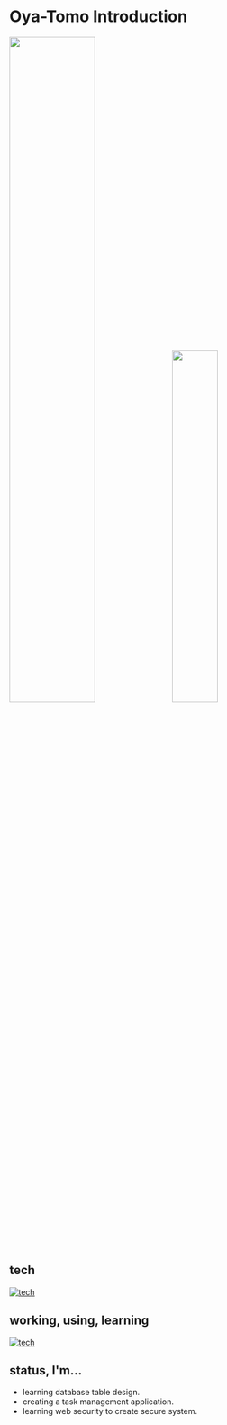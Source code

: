 # Oya-Tomo Introduction

<div>
    <img style="height: auto; width: 55%;" class="img" src="https://github-readme-stats.vercel.app/api?username=Oya-Tomo&show_icons=true&theme=vue" />
    &nbsp;
    <img style="height: auto; width: 40%;" class="img" src="https://github-readme-stats.vercel.app/api/top-langs/?username=Oya-Tomo&theme=vue&langs_count=8&layout=compact" />
</div>

## tech

[![tech](https://skillicons.dev/icons?i=actix,androidstudio,bash,c,cs,cpp,cmake,codepen,css,dart,discord,bots,electron,fastapi,figma,flask,flutter,git,github,go,gradle,graphql,heroku,html,idea,js,kotlin,linux,md,neovim,nodejs,postgres,powershell,prisma,py,qt,react,redux,rust,sass,sqlite,selenium,svg,tauri,tensorflow,ts,vim,visualstudio,vscode,vue,webpack)](https://skillicons.dev)

## working, using, learning

[![tech](https://skillicons.dev/icons?i=css,git,github,html,js,linux,md,nodejs,postgres,react,redux,rust,sass,ts,vscode)](https://skillicons.dev)

## status, I'm...

-   learning database table design.
-   creating a task management application.
-   learning web security to create secure system.
